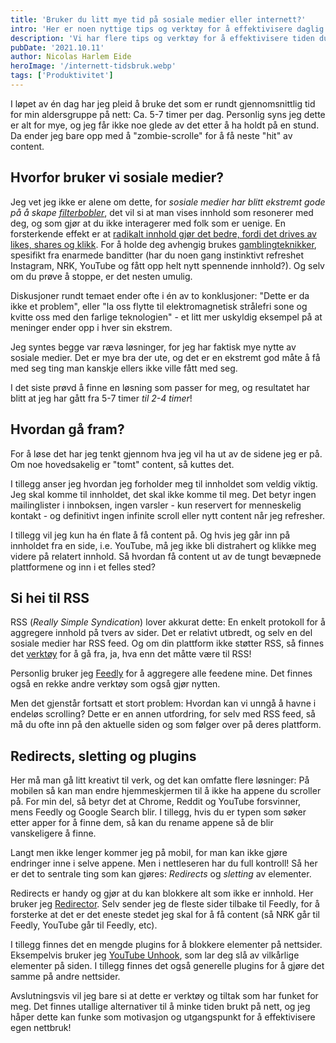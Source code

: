 ```yaml
---
title: 'Bruker du litt mye tid på sosiale medier eller internett?'
intro: 'Her er noen nyttige tips og verktøy for å effektivisere daglig tidsforbruk på internett.'
description: 'Vi har flere tips og verktøy for å effektivisere tiden du bruker på sosiale medier og internett. Les mer her!'
pubDate: '2021.10.11'
author: Nicolas Harlem Eide
heroImage: '/internett-tidsbruk.webp'
tags: ['Produktivitet']
---
```


I løpet av én dag har jeg pleid å bruke det som er rundt gjennomsnittlig tid for min aldersgruppe på nett: Ca. 5-7 timer per dag. Personlig syns jeg dette er alt for mye, og jeg får ikke noe glede av det etter å ha holdt på en stund. Da ender jeg bare opp med å "zombie-scrolle" for å få neste "hit" av content.

## Hvorfor bruker vi sosiale medier?

Jeg vet jeg ikke er alene om dette, for *sosiale medier har blitt ekstremt gode på å skape [filterbobler](https://www.youtube.com/watch?v=B8ofWFx525s)*, det vil si at man vises innhold som resonerer med deg, og som gjør at du ikke interagerer med folk som er uenige. En forsterkende effekt er at [radikalt innhold gjør det bedre, fordi det drives av likes, shares og klikk](https://news.yale.edu/2021/08/13/likes-and-shares-teach-people-express-more-outrage-online). For å holde deg avhengig brukes [gamblingteknikker](https://www.theguardian.com/technology/2018/may/08/social-media-copies-gambling-methods-to-create-psychological-cravings), spesifikt fra enarmede banditter (har du noen gang instinktivt refreshet Instagram, NRK, YouTube og fått opp helt nytt spennende innhold?). Og selv om du prøve å stoppe, er det nesten umulig.

Diskusjoner rundt temaet ender ofte i én av to konklusjoner: "Dette er da ikke et problem", eller "la oss flytte til elektromagnetisk strålefri sone og kvitte oss med den farlige teknologien" - et litt mer uskyldig eksempel på at meninger ender opp i hver sin ekstrem.

Jeg syntes begge var ræva løsninger, for jeg har faktisk mye nytte av sosiale medier. Det er mye bra der ute, og det er en ekstremt god måte å få med seg ting man kanskje ellers ikke ville fått med seg.

I det siste prøvd å finne en løsning som passer for meg, og resultatet har blitt at jeg har gått fra 5-7 timer *til 2-4 timer*!

## Hvordan gå fram?

For å løse det har jeg tenkt gjennom hva jeg vil ha ut av de sidene jeg er på. Om noe hovedsakelig er "tomt" content, så kuttes det.

I tillegg anser jeg hvordan jeg forholder meg til innholdet som veldig viktig. Jeg skal komme til innholdet, det skal ikke komme til meg. Det betyr ingen mailinglister i innboksen, ingen varsler - kun reservert for menneskelig kontakt - og definitivt ingen infinite scroll eller nytt content når jeg refresher.

I tillegg vil jeg kun ha én flate å få content på. Og hvis jeg går inn på innholdet fra en side, i.e. YouTube, må jeg ikke bli distrahert og klikke meg videre på relatert innhold. Så hvordan få content ut av de tungt bevæpnede plattformene og inn i et felles sted?

## Si hei til RSS

RSS (*Really Simple Syndication*) lover akkurat dette: En enkelt protokoll for å aggregere innhold på tvers av sider. Det er relativt utbredt, og selv en del sosiale medier har RSS feed. Og om din plattform ikke støtter RSS, så finnes det [verktøy](https://docs.rsshub.app/en/) for å gå fra, ja, hva enn det måtte være til RSS!

Personlig bruker jeg [Feedly](https://feedly.com/) for å aggregere alle feedene mine. Det finnes også en rekke andre verktøy som også gjør nytten.

Men det gjenstår fortsatt et stort problem: Hvordan kan vi unngå å havne i endeløs scrolling? Dette er en annen utfordring, for selv med RSS feed, så må du ofte inn på den aktuelle siden og som følger over på deres plattform.

## Redirects, sletting og plugins

Her må man gå litt kreativt til verk, og det kan omfatte flere løsninger: På mobilen så kan man endre hjemmeskjermen til å ikke ha appene du scroller på. For min del, så betyr det at Chrome, Reddit og YouTube forsvinner, mens Feedly og Google Search blir. I tillegg, hvis du er typen som søker etter apper for å finne dem, så kan du rename appene så de blir vanskeligere å finne.

Langt men ikke lenger kommer jeg på mobil, for man kan ikke gjøre endringer inne i selve appene. Men i nettleseren har du full kontroll! Så her er det to sentrale ting som kan gjøres: *Redirects* og *sletting* av elementer.

Redirects er handy og gjør at du kan blokkere alt som ikke er innhold. Her bruker jeg [Redirector](https://chrome.google.com/webstore/detail/redirector/ocgpenflpmgnfapjedencafcfakcekcd?hl=en). Selv sender jeg de fleste sider tilbake til Feedly, for å forsterke at det er det eneste stedet jeg skal for å få content (så NRK går til Feedly, YouTube går til Feedly, etc).

I tillegg finnes det en mengde plugins for å blokkere elementer på nettsider. Eksempelvis bruker jeg [YouTube Unhook](https://chrome.google.com/webstore/detail/unhook-remove-youtube-rec/khncfooichmfjbepaaaebmommgaepoid?hl=en), som lar deg slå av vilkårlige elementer på siden. I tillegg finnes det også generelle plugins for å gjøre det samme på andre nettsider.

Avslutningsvis vil jeg bare si at dette er verktøy og tiltak som har funket for meg. Det finnes utallige alternativer til å minke tiden brukt på nett, og jeg håper dette kan funke som motivasjon og utgangspunkt for å effektivisere egen nettbruk!